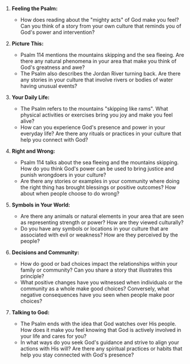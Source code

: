 1. **Feeling the Psalm:**
   - How does reading about the "mighty acts" of God make you feel? Can you think of a story from your own culture that reminds you of God's power and intervention?

2. **Picture This:**
   - Psalm 114 mentions the mountains skipping and the sea fleeing. Are there any natural phenomena in your area that make you think of God's greatness and awe?
   - The Psalm also describes the Jordan River turning back. Are there any stories in your culture that involve rivers or bodies of water having unusual events?

3. **Your Daily Life:**
   - The Psalm refers to the mountains "skipping like rams". What physical activities or exercises bring you joy and make you feel alive?
   - How can you experience God's presence and power in your everyday life? Are there any rituals or practices in your culture that help you connect with God?

4. **Right and Wrong:**
   - Psalm 114 talks about the sea fleeing and the mountains skipping. How do you think God's power can be used to bring justice and punish wrongdoers in your culture?
   - Are there any stories or examples in your community where doing the right thing has brought blessings or positive outcomes? How about when people choose to do wrong?

5. **Symbols in Your World:**
   - Are there any animals or natural elements in your area that are seen as representing strength or power? How are they viewed culturally?
   - Do you have any symbols or locations in your culture that are associated with evil or weakness? How are they perceived by the people?

6. **Decisions and Community:**
   - How do good or bad choices impact the relationships within your family or community? Can you share a story that illustrates this principle?
   - What positive changes have you witnessed when individuals or the community as a whole make good choices? Conversely, what negative consequences have you seen when people make poor choices?

7. **Talking to God:**
   - The Psalm ends with the idea that God watches over His people. How does it make you feel knowing that God is actively involved in your life and cares for you?
   - In what ways do you seek God's guidance and strive to align your actions with His will? Are there any spiritual practices or habits that help you stay connected with God's presence?